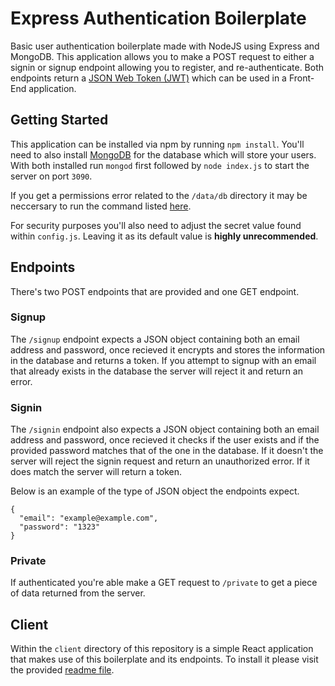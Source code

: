 # Express Authentication Boilerplate
Basic user authentication boilerplate made with NodeJS using Express and MongoDB. This application allows you to make a POST request to either a signin or signup endpoint allowing you to register, and re-authenticate. Both endpoints return a [JSON Web Token (JWT)](https://jwt.io/) which can be used in a Front-End application.

## Getting Started
This application can be installed via npm by running `npm install`. You'll need to also install [MongoDB](https://www.mongodb.com/) for the database which will store your users. With both installed run `mongod` first followed by `node index.js` to start the server on port `3090`. 

If you get a permissions error related to the `/data/db` directory it may be neccersary to run the command listed [here](data/db/README.md).

For security purposes you'll also need to adjust the secret value found within `config.js`. Leaving it as its default value is **highly unrecommended**.

## Endpoints
There's two POST endpoints that are provided and one GET endpoint.

### Signup
The  `/signup` endpoint expects a JSON object containing both an email address and password, once recieved it encrypts and stores the information in the database and returns a token. If you attempt to signup with an email that already exists in the database the server will reject it and return an error.


### Signin
The `/signin` endpoint also expects a JSON object containing both an email address and password, once recieved it checks if the user exists and if the provided password matches that of the one in the database. If it doesn't the server will reject the signin request and return an unauthorized error. If it does match the server will return a token.

Below is an example of the type of JSON object the endpoints expect.

```
{
  "email": "example@example.com",
  "password": "1323"
}
```

### Private
If authenticated you're able make a GET request to `/private` to get a piece of data returned from the server. 

## Client
Within the `client` directory of this repository is a simple React application that makes use of this boilerplate and its endpoints. To install it please visit the provided [readme file](client/README.md).
